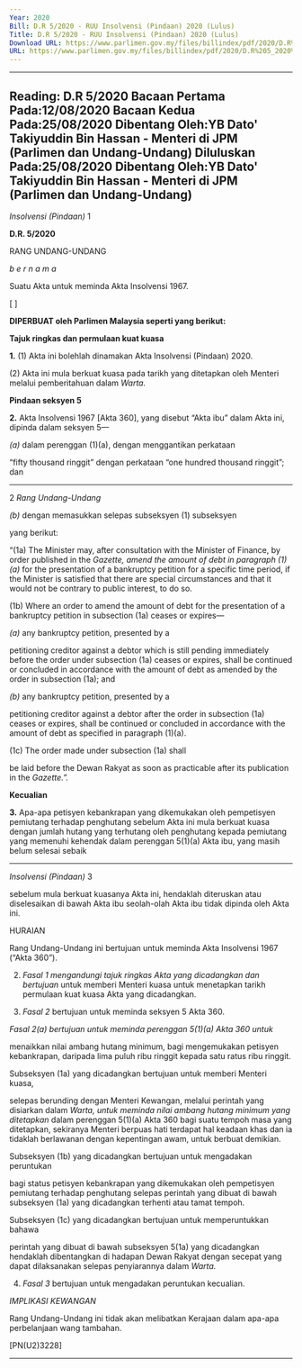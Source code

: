 ```yaml
---
Year: 2020
Bill: D.R 5/2020 - RUU Insolvensi (Pindaan) 2020 (Lulus)
Title: D.R 5/2020 - RUU Insolvensi (Pindaan) 2020 (Lulus)
Download URL: https://www.parlimen.gov.my/files/billindex/pdf/2020/D.R%205_2020%20-%20bm.pdf
URL: https://www.parlimen.gov.my/files/billindex/pdf/2020/D.R%205_2020%20-%20bm.pdf
---
```

---
Reading:
D.R 5/2020
Bacaan Pertama Pada:12/08/2020
Bacaan Kedua Pada:25/08/2020
Dibentang Oleh:YB Dato' Takiyuddin Bin Hassan - Menteri di JPM (Parlimen dan Undang-Undang)
Diluluskan Pada:25/08/2020
Dibentang Oleh:YB Dato' Takiyuddin Bin Hassan - Menteri di JPM (Parlimen dan Undang-Undang)
---

_Insolvensi (Pindaan)_ 1

**D.R. 5/2020**

RANG UNDANG-UNDANG

_b e r n a m a_

Suatu Akta untuk meminda Akta Insolvensi 1967.

[ ]

**DIPERBUAT oleh Parlimen Malaysia seperti yang berikut:**

**Tajuk ringkas dan permulaan kuat kuasa**

**1.** (1) Akta ini bolehlah dinamakan Akta Insolvensi (Pindaan) 2020.

(2) Akta ini mula berkuat kuasa pada tarikh yang ditetapkan
oleh Menteri melalui pemberitahuan dalam _Warta._

**Pindaan seksyen 5**

**2.** Akta Insolvensi 1967 [Akta 360], yang disebut “Akta ibu”
dalam Akta ini, dipinda dalam seksyen 5—

_(a)_ dalam perenggan (1)(a), dengan menggantikan perkataan

“fifty thousand ringgit” dengan perkataan “one hundred
thousand ringgit”; dan


-----

2 _Rang Undang-Undang_

_(b)_ dengan memasukkan selepas subseksyen (1) subseksyen

yang berikut:

“(1a) The Minister may, after consultation with
the Minister of Finance, by order published in the
_Gazette, amend the amount of debt in paragraph (1)(a)_
for the presentation of a bankruptcy petition for a
specific time period, if the Minister is satisfied that
there are special circumstances and that it would not
be contrary to public interest, to do so.

(1b) Where an order to amend the amount of
debt for the presentation of a bankruptcy petition in
subsection (1a) ceases or expires—

_(a)_ any bankruptcy petition, presented by a

petitioning creditor against a debtor which
is still pending immediately before the
order under subsection (1a) ceases or
expires, shall be continued or concluded
in accordance with the amount of debt as
amended by the order in subsection (1a);
and

_(b)_ any bankruptcy petition, presented by a

petitioning creditor against a debtor after
the order in subsection (1a) ceases or
expires, shall be continued or concluded
in accordance with the amount of debt as
specified in paragraph (1)(a).

(1c) The order made under subsection (1a) shall

be laid before the Dewan Rakyat as soon as practicable
after its publication in the _Gazette.”._

**Kecualian**

**3.** Apa-apa petisyen kebankrapan yang dikemukakan oleh
pempetisyen pemiutang terhadap penghutang sebelum Akta ini
mula berkuat kuasa dengan jumlah hutang yang terhutang oleh
penghutang kepada pemiutang yang memenuhi kehendak dalam
perenggan 5(1)(a) Akta ibu, yang masih belum selesai sebaik


-----

_Insolvensi (Pindaan)_ 3

sebelum mula berkuat kuasanya Akta ini, hendaklah diteruskan
atau diselesaikan di bawah Akta ibu seolah-olah Akta ibu tidak
dipinda oleh Akta ini.

HURAIAN

Rang Undang-Undang ini bertujuan untuk meminda Akta Insolvensi 1967
(“Akta 360”).

2. _Fasal 1 mengandungi tajuk ringkas Akta yang dicadangkan dan bertujuan_
untuk memberi Menteri kuasa untuk menetapkan tarikh permulaan kuat kuasa
Akta yang dicadangkan.

3. _Fasal 2_ bertujuan untuk meminda seksyen 5 Akta 360.

_Fasal 2(a) bertujuan untuk meminda perenggan 5(1)(a) Akta 360 untuk_

menaikkan nilai ambang hutang minimum, bagi mengemukakan petisyen
kebankrapan, daripada lima puluh ribu ringgit kepada satu ratus ribu ringgit.

Subseksyen (1a) yang dicadangkan bertujuan untuk memberi Menteri kuasa,

selepas berunding dengan Menteri Kewangan, melalui perintah yang disiarkan
dalam _Warta, untuk meminda nilai ambang hutang minimum yang ditetapkan_
dalam perenggan 5(1)(a) Akta 360 bagi suatu tempoh masa yang ditetapkan,
sekiranya Menteri berpuas hati terdapat hal keadaan khas dan ia tidaklah
berlawanan dengan kepentingan awam, untuk berbuat demikian.

Subseksyen (1b) yang dicadangkan bertujuan untuk mengadakan peruntukan

bagi status petisyen kebankrapan yang dikemukakan oleh pempetisyen pemiutang
terhadap penghutang selepas perintah yang dibuat di bawah subseksyen (1a)
yang dicadangkan terhenti atau tamat tempoh.

Subseksyen (1c) yang dicadangkan bertujuan untuk memperuntukkan bahawa

perintah yang dibuat di bawah subseksyen 5(1a) yang dicadangkan hendaklah
dibentangkan di hadapan Dewan Rakyat dengan secepat yang dapat dilaksanakan
selepas penyiarannya dalam _Warta._

4. _Fasal 3_ bertujuan untuk mengadakan peruntukan kecualian.

_IMPLIKASI KEWANGAN_

Rang Undang-Undang ini tidak akan melibatkan Kerajaan dalam apa-apa
perbelanjaan wang tambahan.

[PN(U2)3228]


-----

